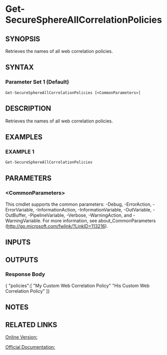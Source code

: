 ﻿# Get-SecureSphereAllCorrelationPolicies

## SYNOPSIS
Retrieves the names of all web correlation policies.

## SYNTAX

### Parameter Set 1 (Default)
```
Get-SecureSphereAllCorrelationPolicies [<CommonParameters>]
```

## DESCRIPTION
Retrieves the names of all web correlation policies.

## EXAMPLES

### EXAMPLE 1

```powershell
Get-SecureSphereAllCorrelationPolicies
```

## PARAMETERS

### \<CommonParameters\>
This cmdlet supports the common parameters: -Debug, -ErrorAction, -ErrorVariable, -InformationAction, -InformationVariable, -OutVariable, -OutBuffer, -PipelineVariable, -Verbose, -WarningAction, and -WarningVariable. For more information, see about_CommonParameters (http://go.microsoft.com/fwlink/?LinkID=113216).

## INPUTS

## OUTPUTS

### Response Body
{
"policies":[
"My Custom Web Correlation Policy"
"His Custom Web Correlation Policy"
]}

## NOTES

## RELATED LINKS

[Online Version:](https://github.com/akshinmustafayev/Documentation/MD)

[Official Documentation:](https://docs.imperva.com/bundle/v13.6-api-reference-guide/page/70808.htm)



